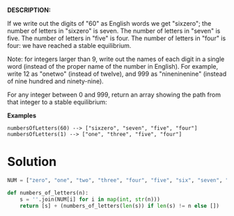 **DESCRIPTION:**

If we write out the digits of "60" as English words we get "sixzero"; the number of letters in "sixzero" is seven. The number of letters in "seven" is five. The number of letters in "five" is four. The number of letters in "four" is four: we have reached a stable equilibrium.

Note: for integers larger than 9, write out the names of each digit in a single word (instead of the proper name of the number in English). For example, write 12 as "onetwo" (instead of twelve), and 999 as "nineninenine" (instead of nine hundred and ninety-nine).

For any integer between 0 and 999, return an array showing the path from that integer to a stable equilibrium:

**Examples**
```
numbersOfLetters(60) --> ["sixzero", "seven", "five", "four"]
numbersOfLetters(1) --> ["one", "three", "five", "four"]
```

# Solution

```python
NUM = ["zero", "one", "two", "three", "four", "five", "six", "seven", "eight", "nine"]

def numbers_of_letters(n):
    s = ''.join(NUM[i] for i in map(int, str(n)))
    return [s] + (numbers_of_letters(len(s)) if len(s) != n else [])
```
